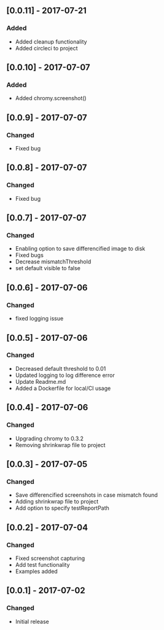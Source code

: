 ## [0.0.11] - 2017-07-21
### Added
- Added cleanup functionality
- Added circleci to project

## [0.0.10] - 2017-07-07
### Added
- Added chromy.screenshot()

## [0.0.9] - 2017-07-07
### Changed
- Fixed bug

## [0.0.8] - 2017-07-07
### Changed
- Fixed bug

## [0.0.7] - 2017-07-07
### Changed
- Enabling option to save differencified image to disk
- Fixed bugs
- Decrease mismatchThreshold
- set default visible to false

## [0.0.6] - 2017-07-06
### Changed
- fixed logging issue

## [0.0.5] - 2017-07-06
### Changed
- Decreased default threshold to 0.01
- Updated logging to log difference error
- Update Readme.md
- Added a Dockerfile for local/CI usage

## [0.0.4] - 2017-07-06
### Changed
- Upgrading chromy to 0.3.2
- Removing shrinkwrap file to project

## [0.0.3] - 2017-07-05
### Changed
- Save differencified screenshots in case mismatch found
- Adding shrinkwrap file to project
- Add option to specify testReportPath

## [0.0.2] - 2017-07-04
### Changed
- Fixed screenshot capturing
- Add test functionality
- Examples added

## [0.0.1] - 2017-07-02
### Changed
- Initial release
